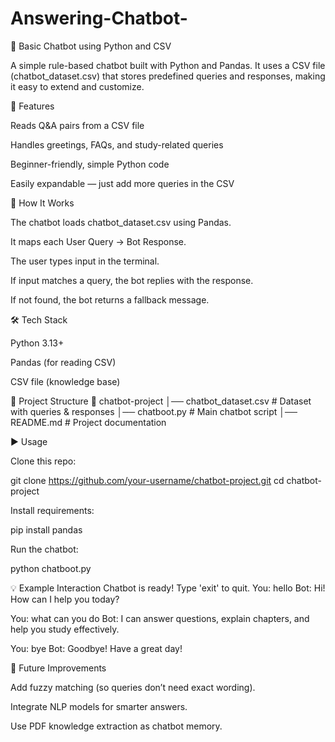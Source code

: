 # Answering-Chatbot-
🤖 Basic Chatbot using Python and CSV

A simple rule-based chatbot built with Python and Pandas.
It uses a CSV file (chatbot_dataset.csv) that stores predefined queries and responses, making it easy to extend and customize.

📌 Features

Reads Q&A pairs from a CSV file

Handles greetings, FAQs, and study-related queries

Beginner-friendly, simple Python code

Easily expandable — just add more queries in the CSV

🚀 How It Works

The chatbot loads chatbot_dataset.csv using Pandas.

It maps each User Query → Bot Response.

The user types input in the terminal.

If input matches a query, the bot replies with the response.

If not found, the bot returns a fallback message.

🛠️ Tech Stack

Python 3.13+

Pandas (for reading CSV)

CSV file (knowledge base)

📂 Project Structure
📁 chatbot-project
│── chatbot_dataset.csv   # Dataset with queries & responses
│── chatboot.py           # Main chatbot script
│── README.md             # Project documentation

▶️ Usage

Clone this repo:

git clone https://github.com/your-username/chatbot-project.git
cd chatbot-project


Install requirements:

pip install pandas


Run the chatbot:

python chatboot.py

💡 Example Interaction
Chatbot is ready! Type 'exit' to quit.
You: hello
Bot: Hi! How can I help you today?

You: what can you do
Bot: I can answer questions, explain chapters, and help you study effectively.

You: bye
Bot: Goodbye! Have a great day!

🔮 Future Improvements

Add fuzzy matching (so queries don’t need exact wording).

Integrate NLP models for smarter answers.

Use PDF knowledge extraction as chatbot memory.
